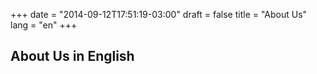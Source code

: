 +++
date = "2014-09-12T17:51:19-03:00"
draft = false
title = "About Us"
lang = "en"
+++

## About Us in English
